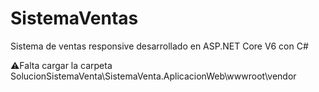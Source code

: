 # SistemaVentas
Sistema de ventas responsive desarrollado en ASP.NET Core V6 con C# 

 ⚠️Falta cargar la carpeta SolucionSistemaVenta\SistemaVenta.AplicacionWeb\wwwroot\vendor
